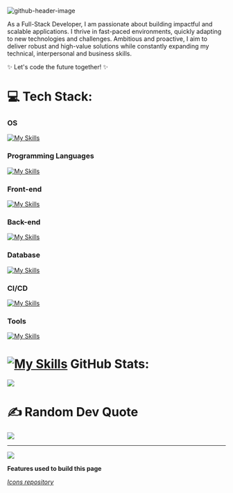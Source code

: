 ![github-header-image](https://github.com/user-attachments/assets/be77b185-bb08-4f97-8225-c49377061026)


As a Full-Stack Developer, I am passionate about building impactful and scalable applications. I thrive in fast-paced environments, quickly adapting to new technologies and challenges. Ambitious and proactive, I aim to deliver robust and high-value solutions while constantly expanding my technical, interpersonal and business skills.


✨ Let's code the future together! ✨

# 💻 Tech Stack:
### OS
[![My Skills](https://skillicons.dev/icons?i=apple,ubuntu,windows&perline=10)](https://skillicons.dev)

### Programming Languages
[![My Skills](https://skillicons.dev/icons?i=js,ts,&perline=10)](https://skillicons.dev)

### Front-end
[![My Skills](https://skillicons.dev/icons?i=svelte,angular,react,html,css,sass,less,tailwind&perline=10)](https://skillicons.dev)

### Back-end
[![My Skills](https://skillicons.dev/icons?i=nodejs,express,nest&perline=10)](https://skillicons.dev)

### Database
[![My Skills](https://skillicons.dev/icons?i=mongo,mysql,postgres&perline=10)](https://skillicons.dev)

### CI/CD
[![My Skills](https://skillicons.dev/icons?i=googlecloud,docker,terraform&perline=10)](https://skillicons.dev)

### Tools
[![My Skills](https://skillicons.dev/icons?i=postman,notion,github,vscode&perline=12)](https://skillicons.dev)


# [![My Skills](https://skillicons.dev/icons?i=github)](https://skillicons.dev) GitHub Stats:
![](https://github-readme-streak-stats.herokuapp.com/?user=Jeremy-96&theme=tokyonight&hide_border=false)<br/>


# ✍️ Random Dev Quote
![](https://quotes-github-readme.vercel.app/api?type=horizontal&theme=tokyonight)

---
[![](https://visitcount.itsvg.in/api?id=Jeremy-96&icon=1&color=6)](https://visitcount.itsvg.in)

<!-- Proudly created with GPRM ( https://gprm.itsvg.in ) -->

**Features used to build this page**  

*[Icons repository](https://github.com/tandpfun/skill-icons)*

